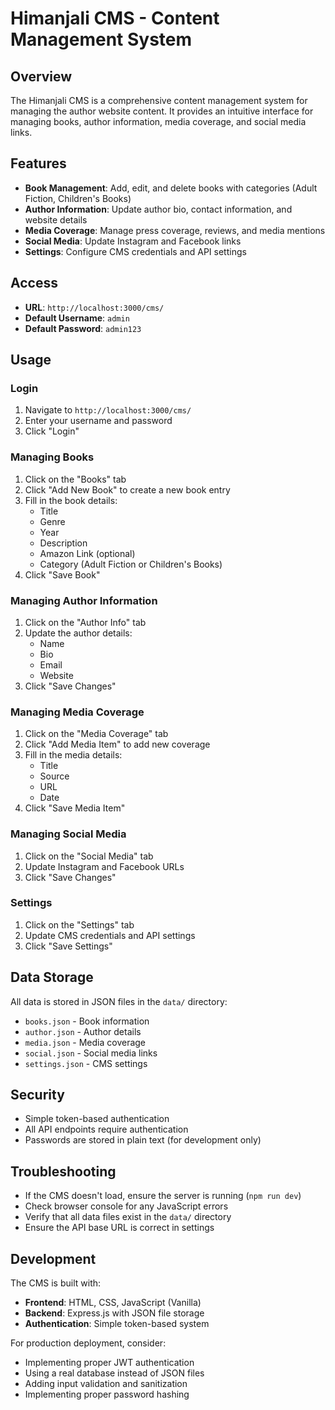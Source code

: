 # Himanjali CMS - Content Management System

## Overview
The Himanjali CMS is a comprehensive content management system for managing the author website content. It provides an intuitive interface for managing books, author information, media coverage, and social media links.

## Features
- **Book Management**: Add, edit, and delete books with categories (Adult Fiction, Children's Books)
- **Author Information**: Update author bio, contact information, and website details
- **Media Coverage**: Manage press coverage, reviews, and media mentions
- **Social Media**: Update Instagram and Facebook links
- **Settings**: Configure CMS credentials and API settings

## Access
- **URL**: `http://localhost:3000/cms/`
- **Default Username**: `admin`
- **Default Password**: `admin123`

## Usage

### Login
1. Navigate to `http://localhost:3000/cms/`
2. Enter your username and password
3. Click "Login"

### Managing Books
1. Click on the "Books" tab
2. Click "Add New Book" to create a new book entry
3. Fill in the book details:
   - Title
   - Genre
   - Year
   - Description
   - Amazon Link (optional)
   - Category (Adult Fiction or Children's Books)
4. Click "Save Book"

### Managing Author Information
1. Click on the "Author Info" tab
2. Update the author details:
   - Name
   - Bio
   - Email
   - Website
3. Click "Save Changes"

### Managing Media Coverage
1. Click on the "Media Coverage" tab
2. Click "Add Media Item" to add new coverage
3. Fill in the media details:
   - Title
   - Source
   - URL
   - Date
4. Click "Save Media Item"

### Managing Social Media
1. Click on the "Social Media" tab
2. Update Instagram and Facebook URLs
3. Click "Save Changes"

### Settings
1. Click on the "Settings" tab
2. Update CMS credentials and API settings
3. Click "Save Settings"

## Data Storage
All data is stored in JSON files in the `data/` directory:
- `books.json` - Book information
- `author.json` - Author details
- `media.json` - Media coverage
- `social.json` - Social media links
- `settings.json` - CMS settings

## Security
- Simple token-based authentication
- All API endpoints require authentication
- Passwords are stored in plain text (for development only)

## Troubleshooting
- If the CMS doesn't load, ensure the server is running (`npm run dev`)
- Check browser console for any JavaScript errors
- Verify that all data files exist in the `data/` directory
- Ensure the API base URL is correct in settings

## Development
The CMS is built with:
- **Frontend**: HTML, CSS, JavaScript (Vanilla)
- **Backend**: Express.js with JSON file storage
- **Authentication**: Simple token-based system

For production deployment, consider:
- Implementing proper JWT authentication
- Using a real database instead of JSON files
- Adding input validation and sanitization
- Implementing proper password hashing 